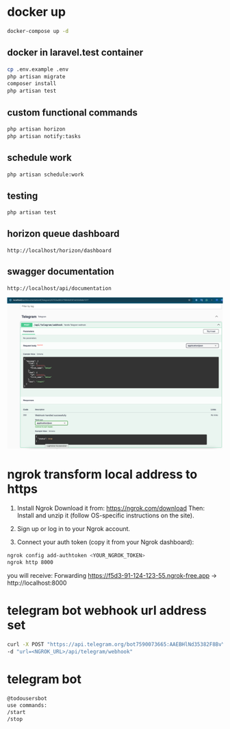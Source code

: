 # docker up
```bash
docker-compose up -d
```
## docker in laravel.test container
```bash
cp .env.example .env
php artisan migrate
composer install
php artisan test
```
## custom functional commands
```bash
php artisan horizon
php artisan notify:tasks
```
## schedule work
```bash
php artisan schedule:work
```
## testing
```bash
php artisan test
```
## horizon queue dashboard
```
http://localhost/horizon/dashboard
```
## swagger documentation
```
http://localhost/api/documentation
```

![img.png](img.png)

# ngrok transform local address to https 
1. Install Ngrok
   Download it from: https://ngrok.com/download
   Then: Install and unzip it (follow OS-specific instructions on the site).

2. Sign up or log in to your Ngrok account.

3. Connect your auth token (copy it from your Ngrok dashboard):

```bash
ngrok config add-authtoken <YOUR_NGROK_TOKEN>
ngrok http 8000
```
you will receive: Forwarding https://f5d3-91-124-123-55.ngrok-free.app -> http://localhost:8000

# telegram bot webhook url address set
```bash
curl -X POST "https://api.telegram.org/bot7590073665:AAEBHlNd35382F8BvYshcoPaWC6n4bSSlxI/setWebhook" \
-d "url=<NGROK_URL>/api/telegram/webhook"
```

# telegram bot
```
@todousersbot
use commands:
/start
/stop
```

